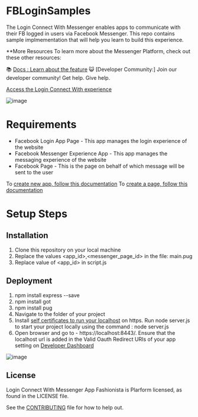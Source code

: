 
# FBLoginSamples


The Login Connect With Messenger enables apps to communicate with their FB logged in users via Facebook Messenger. This repo contains sample implmementation that will help you learn to build this experience.

**More Resources
To learn more about the Messenger Platform, check out these other resources:

📚  [Docs : Learn about the feature](https://developers.facebook.com/docs/facebook-login/messenger-integration)
😺 [Developer Community:] Join our developer community! Get help. Give help.

[Access the Login Connect With experience](https://bubbly-fluffy-wholesaler.glitch.me/)

![image](https://user-images.githubusercontent.com/27999169/116519219-cfb9fa00-a903-11eb-9089-f42d3629cf21.png)

# Requirements

* Facebook Login App Page - This app manages the login experience of the website
* Facebook Messenger Experience App - This app manages the messaging experience of the website
* Facebook Page - This is the page on behalf of which message will be sent to the user

To [create new app, follow this documentation](https://developers.facebook.com/docs/development/create-an-app/)
To [create a page, follow this documentation](https://www.facebook.com/pages/create/?ref_type=site_footer)

# Setup Steps

## Installation
1. Clone this repository on your local machine
2. Replace the values  <app_id>,<messenger_page_id> in the file: main.pug
3. Replace  value of <app_id> in script.js


## Deployment
1. npm install express --save
2. npm install got
3. npm install pug
4. Navigate to the folder of your project
5. Install [self certificates to run your localhost](https://nodejs.org/en/knowledge/HTTP/servers/how-to-create-a-HTTPS-server/) on https. Run node server.js to start your project locally using the command : node server.js
6. Open browser and go to - https://localhost:8443/. Ensure that the localhost url is added in the Valid Oauth Redirect URIs of your app setting on [Developer Dashboard](https://developers.facebook.com/apps)

![image](https://cdn.glitch.com/b79404e6-f2f6-4108-bcf6-88c99a9e649e%2Ff55b9803-186f-42bd-9b62-a1d9f5e20e51.image.png?v=1623137720797)

## License

Login Connect With Messenger App Fashionista is Plarform licensed, as found in the LICENSE file.

See the [CONTRIBUTING](CONTRIBUTING.md) file for how to help out.
